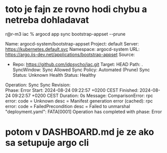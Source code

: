 
# toto je fajn ze rovno hodi chybu a netreba dohladavat

r@r-m3 iac % argocd app sync bootstrap-appset --prune

  Name:               argocd-system/bootstrap-appset
  Project:            default
  Server:             https://kubernetes.default.svc
  Namespace:          argocd-system
  URL:                https://argo.iis-dev.net/applications/bootstrap-appset
  Source:
  - Repo:             https://github.com/idpsycho/iac.git
    Target:           HEAD
    Path:             .
  SyncWindow:         Sync Allowed
  Sync Policy:        Automated (Prune)
  Sync Status:        Unknown
  Health Status:      Healthy

  Operation:          Sync
  Sync Revision:      
  Phase:              Error
  Start:              2024-08-24 09:22:57 +0200 CEST
  Finished:           2024-08-24 09:22:57 +0200 CEST
  Duration:           0s
  Message:            ComparisonError: rpc error: code = Unknown desc = Manifest generation error (cached): rpc error: code = FailedPrecondition desc = Failed to unmarshal "deployment.yaml": <nil>
  FATA[0001] Operation has completed with phase: Error   




# potom v DASHBOARD.md je ze ako sa setupuje argo cli



